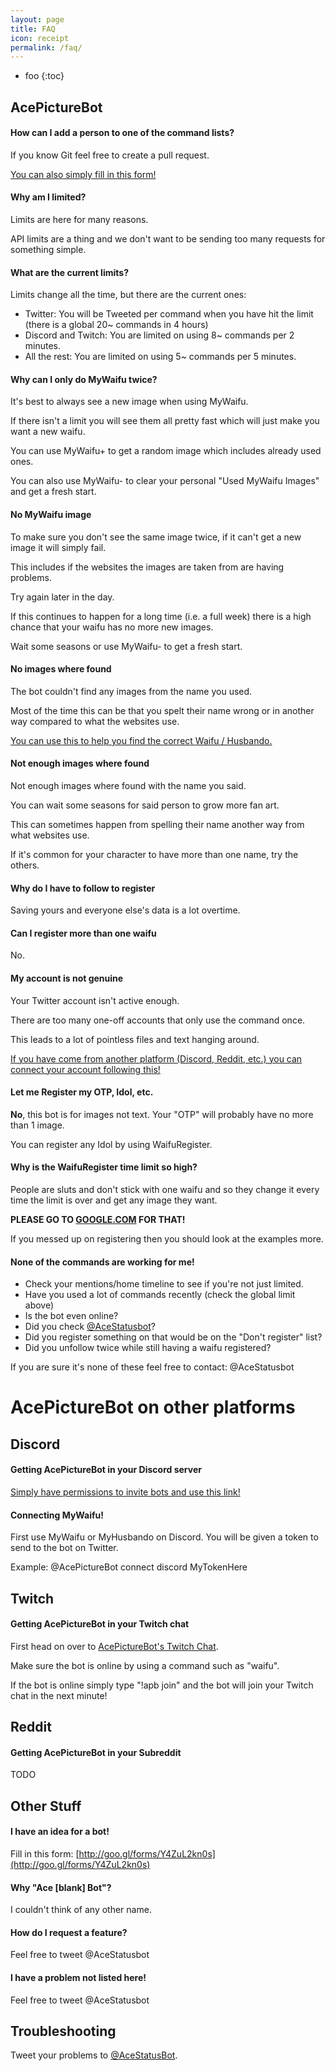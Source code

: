 ```yaml
---
layout: page
title: FAQ
icon: receipt
permalink: /faq/
---
```


* foo
{:toc}


## AcePictureBot

#### How can I add a person to one of the command lists?

If you know Git feel free to create a pull request.

[You can also simply fill in this form!](https://docs.google.com/forms/d/e/1FAIpQLSe0BOdrmq0qq9rWZO62JWY1G2g0AC0MvnLzaD1qsvWm-3YLhg/viewform)

#### Why am I limited?

Limits are here for many reasons.

API limits are a thing and we don't want to be sending too many requests for something simple.

#### What are the current limits?

Limits change all the time, but there are the current ones:

- Twitter: You will be Tweeted per command when you have hit the limit (there is a global 20~ commands in 4 hours)
- Discord and Twitch: You are limited on using 8~ commands per 2 minutes.
- All the rest: You are limited on using 5~ commands per 5 minutes.

#### Why can I only do MyWaifu twice?

It's best to always see a new image when using MyWaifu.

If there isn't a limit you will see them all pretty fast which will just make you want a new waifu.

You can use MyWaifu+ to get a random image which includes already used ones.

You can also use MyWaifu- to clear your personal "Used MyWaifu Images" and get a fresh start.

#### No MyWaifu image

To make sure you don't see the same image twice, if it can't get a new image it will simply fail.

This includes if the websites the images are taken from are having problems.

Try again later in the day.

If this continues to happen for a long time (i.e. a full week) there is a high chance that your waifu has no more new images.

Wait some seasons or use MyWaifu- to get a fresh start.

#### No images where found

The bot couldn't find any images from the name you used.

Most of the time this can be that you spelt their name wrong or in another way compared to what the websites use.

[You can use this to help you find the correct Waifu / Husbando.](https://gist.github.com/ace3df/c1865e9c1773e3762a2671badc5aeae0)

#### Not enough images where found

Not enough images where found with the name you said.

You can wait some seasons for said person to grow more fan art.

This can sometimes happen from spelling their name another way from what websites use.

If it's common for your character to have more than one name, try the others.

#### Why do I have to follow to register

Saving yours and everyone else's data is a lot overtime.

#### Can I register more than one waifu

No.

#### My account is not genuine

Your Twitter account isn't active enough.

There are too many one-off accounts that only use the command once.

This leads to a lot of pointless files and text hanging around.

[If you have come from another platform (Discord, Reddit, etc.) you can connect your account following this!]()

#### Let me Register my OTP, Idol, etc.

**No**, this bot is for images not text. Your "OTP" will probably have no more than 1 image.

You can register any Idol by using WaifuRegister.

#### Why is the WaifuRegister time limit so high?

People are sluts and don't stick with one waifu and so they change it every time the limit is over and get any image they want.

**PLEASE GO TO [GOOGLE.COM](https://google.com) FOR THAT!**

If you messed up on registering then you should look at the examples more.

#### None of the commands are working for me!

* Check your mentions/home timeline to see if you're not just limited.
* Have you used a lot of commands recently (check the global limit above)
* Is the bot even online?
* Did you check [@AceStatusbot](http://twitter.com/AceStatusbot)?
* Did you register something on that would be on the "Don't register" list?
* Did you unfollow twice while still having a waifu registered?

If you are sure it's none of these feel free to contact: @AceStatusbot

# AcePictureBot on other platforms

## Discord

#### Getting AcePictureBot in your Discord server

[Simply have permissions to invite bots and use this link!](https://discordapp.com/oauth2/authorize?permissions=0&client_id=170367887393947648&scope=bot)

#### Connecting MyWaifu!

First use MyWaifu or MyHusbando on Discord. You will be given a token to send to the bot on Twitter.

Example:
@AcePictureBot connect discord MyTokenHere

## Twitch

#### Getting AcePictureBot in your Twitch chat

First head on over to [AcePictureBot's Twitch Chat](http://twitch.tv/acepicturebot).

Make sure the bot is online by using a command such as "waifu".

If the bot is online simply type "!apb join" and the bot will join your Twitch chat in the next minute!

## Reddit

#### Getting AcePictureBot in your Subreddit

TODO

## Other Stuff

#### I have an idea for a bot!

Fill in this form:
[http://goo.gl/forms/Y4ZuL2kn0s](http://goo.gl/forms/Y4ZuL2kn0s)

#### Why "Ace [blank] Bot"?

I couldn't think of any other name.

#### How do I request a feature?

Feel free to tweet @AceStatusbot

#### I have a problem not listed here!

Feel free to tweet @AceStatusbot

## Troubleshooting

Tweet your problems to [@AceStatusBot](http://twitter.com/acestatusbot).

